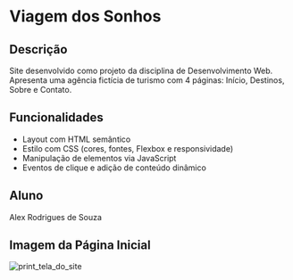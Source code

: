 # Viagem dos Sonhos

## Descrição
Site desenvolvido como projeto da disciplina de Desenvolvimento Web. Apresenta uma agência fictícia de turismo com 4 páginas: Início, Destinos, Sobre e Contato.

## Funcionalidades
- Layout com HTML semântico
- Estilo com CSS (cores, fontes, Flexbox e responsividade)
- Manipulação de elementos via JavaScript
- Eventos de clique e adição de conteúdo dinâmico

## Aluno
Alex Rodrigues de Souza

## Imagem da Página Inicial
![print_tela_do_site](https://github.com/user-attachments/assets/9f76f5ab-8f21-48fd-a2ae-3c6cf5eff31c)

